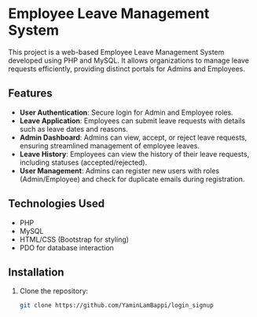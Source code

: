 # Employee Leave Management System

This project is a web-based Employee Leave Management System developed using PHP and MySQL. It allows organizations to manage leave requests efficiently, providing distinct portals for Admins and Employees.

## Features

- **User Authentication**: Secure login for Admin and Employee roles.
- **Leave Application**: Employees can submit leave requests with details such as leave dates and reasons.
- **Admin Dashboard**: Admins can view, accept, or reject leave requests, ensuring streamlined management of employee leaves.
- **Leave History**: Employees can view the history of their leave requests, including statuses (accepted/rejected).
- **User Management**: Admins can register new users with roles (Admin/Employee) and check for duplicate emails during registration.

## Technologies Used

- PHP
- MySQL
- HTML/CSS (Bootstrap for styling)
- PDO for database interaction

## Installation

1. Clone the repository:
   ```bash
   git clone https://github.com/YaminLamBappi/login_signup
